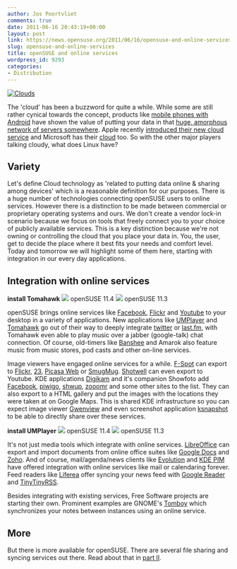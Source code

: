 ```yaml
---
author: Jos Poortvliet
comments: true
date: 2011-06-16 20:43:19+00:00
layout: post
link: https://news.opensuse.org/2011/06/16/opensuse-and-online-services/
slug: opensuse-and-online-services
title: openSUSE and online services
wordpress_id: 9293
categories:
- Distribution
---
```


[![Clouds](//farm2.static.flickr.com/1165/644335254_4b8a712be5_m.jpg)](//www.flickr.com/photos/nirak/644335254/)


The 'cloud' has been a buzzword for quite a while. While some are still rather cynical towards the concept, products like [mobile phones with Android](//www.android.com/) have shown the value of putting your data in that [huge, amorphous network of servers somewhere](//xkcd.com/908/). Apple recently [introduced their new cloud service](//www.apple.com/icloud/) and Microsoft has their [cloud](//www.microsoft.com/cloud) too. So with the other major players talking cloudy, what does Linux have?


## Variety


Let's define Cloud technology as 'related to putting data online & sharing among devices' which is a reasonable definition for our purposes. There is a huge number of technologies connecting openSUSE users to online services.  However there is a distinction to be made between commercial or proprietary operating systems and ours.   We don't create a vendor lock-in scenario because we focus on tools that freely connect you to your choice of publicly available services.  This is a key distinction because we're not owning or controlling the cloud that you place your data in.  You, the user, get to decide the place where it best fits your needs and comfort level.  Today and tomorrow we will highlight some of them here, starting with integration in our every day applications.<!-- more -->


## Integration with online services




**install Tomahawk**
[![](//files.opensuse.org/opensuse/en/f/f1/Oneclick.png)](//software.opensuse.org/ymp/home:pansenmann:tomahawk-player/openSUSE_11.4/tomahawk.ymp)
openSUSE 11.4
[![](//files.opensuse.org/opensuse/en/f/f1/Oneclick.png)](//software.opensuse.org/ymp/home:pansenmann:tomahawk-player/openSUSE_11.3/tomahawk.ymp)
openSUSE 11.3


openSUSE brings online services like [Facebook](//facebook.com), [Flickr](//flickr.com) and [Youtube](//youtube.com) to your desktop in a variety of applications. New applications like [UMPlayer](//www.umplayer.com/) and [Tomahawk](//tomahawk-player.org/) go out of their way to deeply integrate [twitter](//twitter.com) or [last.fm](//last.fm), with Tomahawk even able to play music over a jabber (google-talk) chat connection. Of course, old-timers like [Banshee](//banshee.fm/) and Amarok also feature music from music stores, pod casts and other on-line services.

Image viewers have engaged online services for a while. [F-Spot](//f-spot.org/Features) can export to [Flickr](//www.flickr.com/), [23](//www.23hq.com/), [Picasa Web](//picasaweb.google.com/) or [SmugMug](//www.smugmug.com/). [Shotwell](//yorba.org/shotwell/) can even export to Youtube. KDE applications [Digikam](//www.digikam.org/drupal/about/features9x) and it's companion Showfoto add [Facebook](//facebook.com), [piwigo](//piwigo.org/), [shwup](//www.shwup.com/), [zooomr](//www.zooomr.com/) and some other sites to the list. They can also export to a HTML gallery and put the images with the locations they were taken at on Google Maps. This is shared KDE infrastructure so you can expect image viewer [Gwenview](//gwenview.sourceforge.net/) and even screenshot application [ksnapshot](//www.elpauer.org/?p=509) to be able to directly share over these services.


**install UMPlayer**
[![](//files.opensuse.org/opensuse/en/f/f1/Oneclick.png)](//software.opensuse.org/ymp/home:stecue/openSUSE_11.4/umplayer.ymp)
openSUSE 11.4
[![](//files.opensuse.org/opensuse/en/f/f1/Oneclick.png)](//software.opensuse.org/ymp/home:stecue/openSUSE_11.3/umplayer.ymp)
openSUSE 11.3


It's not just media tools which integrate with online services. [LibreOffice](//www.libreoffice.org/) can export and import documents from online office suites like [Google Docs](//docs.google.com) and [Zoho](//zoho.com). And of course, mail/agenda/news clients like [Evolution](//projects.gnome.org/evolution) and [KDE PIM](//pim.kde.org) have offered integration with online services like mail or calendaring forever. Feed readers like [Liferea](//liferea.sourceforge.net/) offer syncing your news feed with [Google Reader](//www.google.com/reader) and [TinyTinyRSS](//tt-rss.org/).

Besides integrating with existing services, Free Software projects are starting their own. Prominent examples are GNOME's [Tomboy](//projects.gnome.org/tomboy/) which synchronizes your notes between instances using an online service.



## More


But there is more available for openSUSE. There are several file sharing and syncing services out there. Read about that in [part II](//news.opensuse.org/2011/06/17/opensuse-and-your-own-cloud/).

